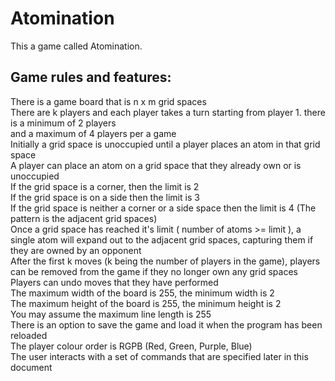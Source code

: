 # Atomination

This a game called Atomination.

## Game rules and features:  
There is a game board that is n x m grid spaces  
There are k players and each player takes a turn starting from player 1. there is a minimum of 2 players  
and a maximum of 4 players per a game  
Initially a grid space is unoccupied until a player places an atom in that grid space  
A player can place an atom on a grid space that they already own or is unoccupied  
  If the grid space is a corner, then the limit is 2  
  If the grid space is on a side then the limit is 3  
  If the grid space is neither a corner or a side space then the limit is 4 (The pattern is the adjacent grid spaces)  
Once a grid space has reached it's limit ( number of atoms >= limit ), a single atom will expand out to the adjacent grid spaces, capturing them if they are owned by an opponent  
After the first k moves (k being the number of players in the game), players can be removed from the game if they no longer own any grid spaces  
Players can undo moves that they have performed  
The maximum width of the board is 255, the minimum width is 2  
The maximum height of the board is 255, the minimum height is 2  
You may assume the maximum line length is 255  
There is an option to save the game and load it when the program has been reloaded  
The player colour order is RGPB (Red, Green, Purple, Blue)  
The user interacts with a set of commands that are specified later in this document  
